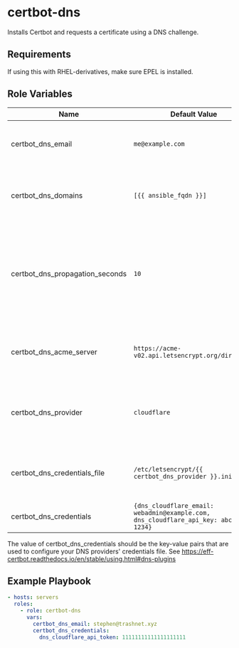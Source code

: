 certbot-dns
=========
Installs Certbot and requests a certificate using a DNS challenge.

Requirements
------------
If using this with RHEL-derivatives, make sure EPEL is installed.

Role Variables
--------------
| Name | Default Value | Comments |
| ---- | ------------- | -------- |
| certbot\_dns\_email | `me@example.com` | Email address for important account notifications |
| certbot\_dns\_domains | `[{{ ansible_fqdn }}]` | List of domains to be used as subjects for the certificate |
| certbot\_dns\_propagation\_seconds | `10` | The number of seconds to wait for DNS to propagate before asking the ACME server to verify the DNS record |
| certbot\_dns\_acme\_server | `https://acme-v02.api.letsencrypt.org/directory` | ACME directory resource URI. Defaults to LetsEncrypt. |
| certbot\_dns\_provider | `cloudflare` | DNS provider name as given to the --dns-\<provider\> option |
| certbot\_dns\_credentials\_file | `/etc/letsencrypt/{{ certbot_dns_provider }}.ini` | INI file containing credentials for your DNS provider |
| certbot\_dns\_credentials | `{dns_cloudflare_email: webadmin@example.com, dns_cloudflare_api_key: abcd-1234}` | INI file contents

The value of certbot\_dns\_credentials should be the key-value pairs that are used to configure your DNS providers' credentials file. See https://eff-certbot.readthedocs.io/en/stable/using.html#dns-plugins

Example Playbook
----------------
``` yaml
- hosts: servers
  roles:
    - role: certbot-dns
      vars:
        certbot_dns_email: stephen@trashnet.xyz
        certbot_dns_credentials:
          dns_cloudflare_api_token: 11111111111111111111
```
